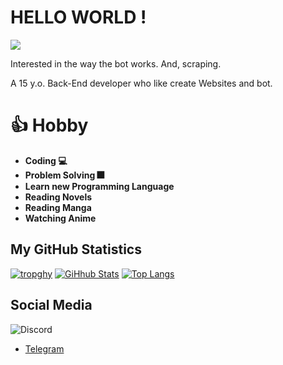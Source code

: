 # HELLO WORLD !
![](https://komarev.com/ghpvc/?username=jeffryafandi&color=blue)

Interested in the way the bot works. And, scraping.

A 15 y.o. Back-End developer who like create Websites and bot.

# 👍 Hobby

- **Coding 💻**
- **Problem Solving 🎆**
- **Learn new Programming Language**
- **Reading Novels**
- **Reading Manga**
- **Watching Anime**







## My GitHub Statistics

[![tropghy](https://github-profile-trophy.vercel.app/?username=jeffryafandi&theme=dracula)](https://github.com/jeffryafandi)
[![GiHhub Stats](https://github-readme-stats.vercel.app/api?username=jeffryafandi&show_icons=true&theme=dark&count_private=true)](https://github.com/jeffryafandi)
[![Top Langs](https://github-readme-stats.vercel.app/api/top-langs/?username=jeffryafandi&layout=compact&theme=dark)](https://github.com/jeffryafandi)

## Social Media

![Discord](https://discord.c99.nl/widget/theme-3/824772882453364806.png)
- [Telegram](https://t.me/jeffryafandi)
